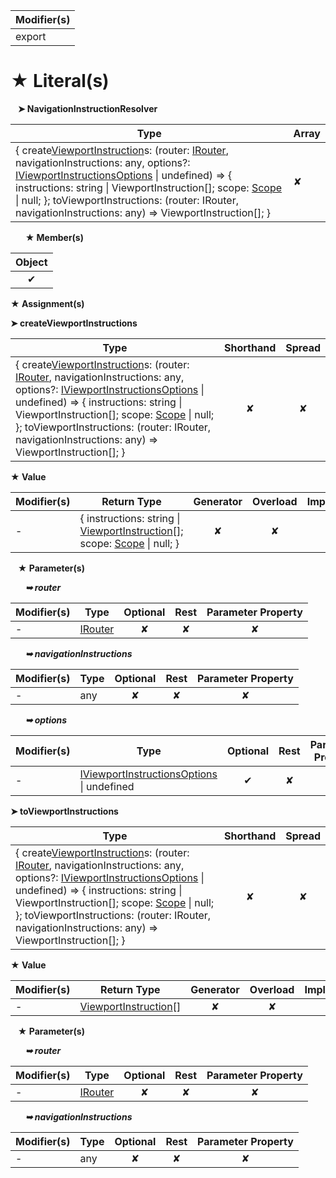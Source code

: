 | Modifier(s)                            |
|----------------------------------------|
| export |

# &#9733; Literal(s)

&nbsp;&nbsp; **&#10148; NavigationInstructionResolver**

| Type                        | Array                           |
|-----------------------------|---------------------------------|
| { create[ViewportInstruction](/router/class/viewport-instruction/viewportinstruction.md)s: (router: [IRouter](/router/interface/router/irouter.md), navigationInstructions: any, options?: [IViewportInstructionsOptions](/router/interface/type-resolvers/iviewportinstructionsoptions.md) &#124; undefined) =&gt; { instructions: string &#124; ViewportInstruction[]; scope: [Scope](/router/class/scope/scope.md) &#124; null; }; toViewportInstructions: (router: IRouter, navigationInstructions: any) =&gt; ViewportInstruction[]; } | ✘ |

&nbsp;&nbsp;&nbsp;&nbsp;&nbsp; **&#9733; Member(s)**

| Object                        |
|:-----------------------------:|
| ✔ |

**&#9733; Assignment(s)**

**&#10148; createViewportInstructions**

| Type                      | Shorthand                         | Spread                        |
|---------------------------|:---------------------------------:|:-----------------------------:|
| { create[ViewportInstruction](/router/class/viewport-instruction/viewportinstruction.md)s: (router: [IRouter](/router/interface/router/irouter.md), navigationInstructions: any, options?: [IViewportInstructionsOptions](/router/interface/type-resolvers/iviewportinstructionsoptions.md) &#124; undefined) =&gt; { instructions: string &#124; ViewportInstruction[]; scope: [Scope](/router/class/scope/scope.md) &#124; null; }; toViewportInstructions: (router: IRouter, navigationInstructions: any) =&gt; ViewportInstruction[]; } | ✘  | ✘ |

**&#9733; Value**

| Modifier(s)                            | Return Type                    | Generator                        | Overload                         | Implementation                        |
|----------------------------------------|--------------------------------|:--------------------------------:|:--------------------------------:|:-------------------------------------:|
| - | { instructions: string &#124; [ViewportInstruction](/router/class/viewport-instruction/viewportinstruction.md)[]; scope: [Scope](/router/class/scope/scope.md) &#124; null; } | ✘ | ✘  | ✘ |

&nbsp;&nbsp; **&#9733; Parameter(s)**

&nbsp;&nbsp;&nbsp;&nbsp;&nbsp; _**&#10149; router**_

| Modifier(s)                              | Type                        | Optional                           | Rest                          | Parameter Property                          |
|------------------------------------------|-----------------------------|:----------------------------------:|:-----------------------------:|:-------------------------------------------:|
| - | [IRouter](/router/interface/router/irouter.md) | ✘  | ✘ | ✘ |

&nbsp;&nbsp;&nbsp;&nbsp;&nbsp; _**&#10149; navigationInstructions**_

| Modifier(s)                              | Type                        | Optional                           | Rest                          | Parameter Property                          |
|------------------------------------------|-----------------------------|:----------------------------------:|:-----------------------------:|:-------------------------------------------:|
| - | any | ✘  | ✘ | ✘ |

&nbsp;&nbsp;&nbsp;&nbsp;&nbsp; _**&#10149; options**_

| Modifier(s)                              | Type                        | Optional                           | Rest                          | Parameter Property                          |
|------------------------------------------|-----------------------------|:----------------------------------:|:-----------------------------:|:-------------------------------------------:|
| - | [IViewportInstructionsOptions](/router/interface/type-resolvers/iviewportinstructionsoptions.md) &#124; undefined | ✔  | ✘ | ✘ |

**&#10148; toViewportInstructions**

| Type                      | Shorthand                         | Spread                        |
|---------------------------|:---------------------------------:|:-----------------------------:|
| { create[ViewportInstruction](/router/class/viewport-instruction/viewportinstruction.md)s: (router: [IRouter](/router/interface/router/irouter.md), navigationInstructions: any, options?: [IViewportInstructionsOptions](/router/interface/type-resolvers/iviewportinstructionsoptions.md) &#124; undefined) =&gt; { instructions: string &#124; ViewportInstruction[]; scope: [Scope](/router/class/scope/scope.md) &#124; null; }; toViewportInstructions: (router: IRouter, navigationInstructions: any) =&gt; ViewportInstruction[]; } | ✘  | ✘ |

**&#9733; Value**

| Modifier(s)                            | Return Type                    | Generator                        | Overload                         | Implementation                        |
|----------------------------------------|--------------------------------|:--------------------------------:|:--------------------------------:|:-------------------------------------:|
| - | [ViewportInstruction](/router/class/viewport-instruction/viewportinstruction.md)[] | ✘ | ✘  | ✘ |

&nbsp;&nbsp; **&#9733; Parameter(s)**

&nbsp;&nbsp;&nbsp;&nbsp;&nbsp; _**&#10149; router**_

| Modifier(s)                              | Type                        | Optional                           | Rest                          | Parameter Property                          |
|------------------------------------------|-----------------------------|:----------------------------------:|:-----------------------------:|:-------------------------------------------:|
| - | [IRouter](/router/interface/router/irouter.md) | ✘  | ✘ | ✘ |

&nbsp;&nbsp;&nbsp;&nbsp;&nbsp; _**&#10149; navigationInstructions**_

| Modifier(s)                              | Type                        | Optional                           | Rest                          | Parameter Property                          |
|------------------------------------------|-----------------------------|:----------------------------------:|:-----------------------------:|:-------------------------------------------:|
| - | any | ✘  | ✘ | ✘ |